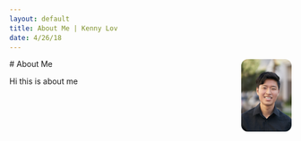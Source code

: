 ```yaml
---
layout: default
title: About Me | Kenny Lov
date: 4/26/18
---
```

<style> nav ul li:nth-child(2) { text-decoration: underline; } </style>

<p>
<img style="float: right; vertical-align: bottom; width:90px;height:130px; border-radius: 12px;" src="linkedin pic.jpg">
</p>
# About Me


Hi this is about me
